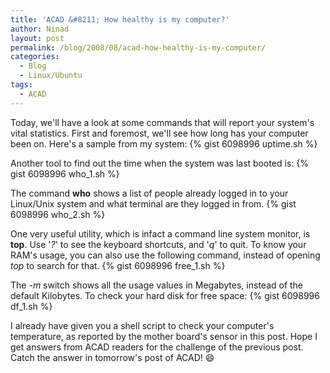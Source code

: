 ```yaml
---
title: 'ACAD &#8211; How healthy is my computer?'
author: Ninad
layout: post
permalink: /blog/2008/08/acad-how-healthy-is-my-computer/
categories:
  - Blog
  - Linux/Ubuntu
tags:
  - ACAD
---
```

Today, we'll have a look at some commands that will report your system's vital statistics. First and foremost, we'll see how long has your computer been on. Here's a sample from my system: {% gist 6098996 uptime.sh %}

Another tool to find out the time when the system was last booted is: {% gist 6098996 who_1.sh %}

The command **who** shows a list of people already logged in to your Linux/Unix system and what terminal are they logged in from. {% gist 6098996 who_2.sh %}

One very useful utility, which is infact a command line system monitor, is **top**. Use '*?*' to see the keyboard shortcuts, and '*q*' to quit. To know your RAM's usage, you can also use the following command, instead of opening *top* to search for that.  {% gist 6098996 free_1.sh %}


The *-m* switch shows all the usage values in Megabytes, instead of the default Kilobytes. To check your hard disk for free space:  {% gist 6098996 df_1.sh %}


I already have given you a shell script to check your computer's temperature, as reported by the mother board's sensor in this post. Hope I get answers from ACAD readers for the challenge of the previous post. Catch the answer in tomorrow's post of ACAD! :smile:
